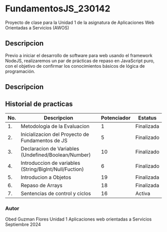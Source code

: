 # FundamentosJS_230142
Proyecto de clase para la Unidad 1 de la asignatura de Aplicaciones Web Orientadas a Servicios (AWOS)

## Descripcion

Previo a iniciar el desarrollo de software para web usando el framework NodeJS, realizaremos un par de prácticas de repaso en JavaScript puro, con el objetivo de confirmar los conocimientos básicos de lógica de programación.

## Descripcion


## Historial de practicas


|No.|Descripcion|Potenciador|Estatus|
|---|-----|----|----|
|1.|Metodologia de la Evaluacion|1| Finalizada|
|2.|Inicializacion del Proyecto de Fundamentos de JS|5| Finalizado|
|3.|Declaracion de Variables (Undefined/Boolean/Number)|10|Finalizado|
|4.|Introduccion de variables (String/BigInt/Null/Fuction)|6|Finalizado|
|5.|Introducion a Objetos|19|Finalizada|
|6.|Repaso de Arrays|18|Finalizada|
|7.|Sentencias de control y ciclos|16|Activa|

### Autor 

Obed Guzman Flores
Unidad 1
Aplicaciones web orientadas a Servicios
Septiembre 2024
